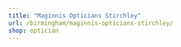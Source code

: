 ```yaml
---
title: "Maginnis Opticians Stirchley"
url: /birmingham/maginnis-opticians-stirchley/
shop: optician
---
```

